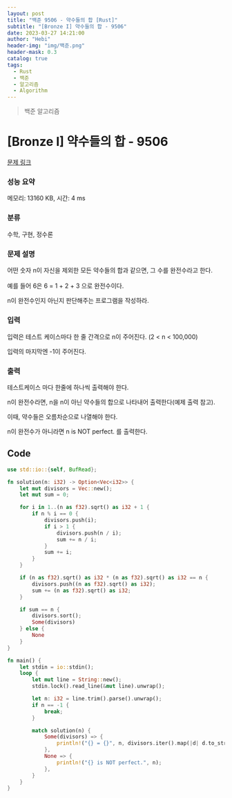 ```yaml
---
layout: post
title: "백준 9506 - 약수들의 합 [Rust]"
subtitle: "[Bronze I] 약수들의 합 - 9506"
date: 2023-03-27 14:21:00
author: "Hebi"
header-img: "img/백준.png"
header-mask: 0.3
catalog: true
tags:
  - Rust
  - 백준
  - 알고리즘
  - Algorithm
---
```


> 백준 알고리즘

# [Bronze I] 약수들의 합 - 9506

[문제 링크](https://www.acmicpc.net/problem/9506)

### 성능 요약

메모리: 13160 KB, 시간: 4 ms

### 분류

수학, 구현, 정수론

### 문제 설명

<p>어떤 숫자 n이 자신을 제외한 모든 약수들의 합과 같으면, <span style="line-height:1.6em">그 수를 완전수라고 한다. </span></p>

<p>예를 들어 6은 6 = 1 + 2 + 3 으로 완전수이다.</p>

<p>n이 완전수인지 아닌지 판단해주는 프로그램을 작성하라.</p>

### 입력

 <p>입력은 테스트 케이스마다 한 줄 간격으로 n이 주어진다. (2 < n < 100,000)</p>

<p>입력의 마지막엔 -1이 주어진다.</p>

### 출력

 <p>테스트케이스 마다 한줄에 하나씩 출력해야 한다.</p>

<p>n이 완전수라면, n을 n이 아닌 약수들의 합으로 나타내어 출력한다(예제 출력 참고).</p>

<p>이때, 약수들은 오름차순으로 나열해야 한다.</p>

<p>n이 완전수가 아니라면 n is NOT perfect. 를 출력한다.</p>

## Code

```rs
use std::io::{self, BufRead};

fn solution(n: i32) -> Option<Vec<i32>> {
    let mut divisors = Vec::new();
    let mut sum = 0;

    for i in 1..(n as f32).sqrt() as i32 + 1 {
        if n % i == 0 {
            divisors.push(i);
            if i > 1 {
                divisors.push(n / i);
                sum += n / i;
            }
            sum += i;
        }
    }

    if (n as f32).sqrt() as i32 * (n as f32).sqrt() as i32 == n {
        divisors.push((n as f32).sqrt() as i32);
        sum += (n as f32).sqrt() as i32;
    }

    if sum == n {
        divisors.sort();
        Some(divisors)
    } else {
        None
    }
}

fn main() {
    let stdin = io::stdin();
    loop {
        let mut line = String::new();
        stdin.lock().read_line(&mut line).unwrap();

        let n: i32 = line.trim().parse().unwrap();
        if n == -1 {
            break;
        }

        match solution(n) {
            Some(divisors) => {
                println!("{} = {}", n, divisors.iter().map(|d| d.to_string()).collect::<Vec<String>>().join(" + "));
            },
            None => {
                println!("{} is NOT perfect.", n);
            },
        }
    }
}

```
